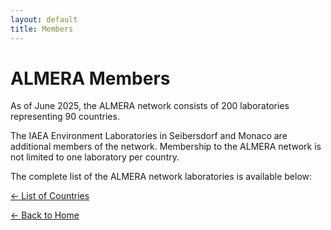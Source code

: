 ```yaml
---
layout: default
title: Members
---
```


# ALMERA Members

​​​As of June 2025, the ALMERA network consists of 200 laboratories representing 90 countries. 

The IAEA Environment Laboratories in Seibersdorf and Monaco are additional members of the network. Membership to the ALMERA network is not limited to one laboratory per country.

The complete list of the ALMERA network laboratories is available below:

[← List of Countries](List.md)

[← Back to Home](index.md)

